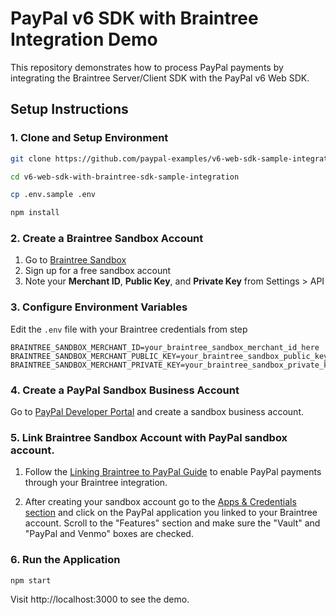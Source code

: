 # PayPal v6 SDK with Braintree Integration Demo

This repository demonstrates how to process PayPal payments by integrating the Braintree Server/Client SDK with the PayPal v6 Web SDK.

## Setup Instructions

### 1. Clone and Setup Environment

```bash
git clone https://github.com/paypal-examples/v6-web-sdk-sample-integration.git

cd v6-web-sdk-with-braintree-sdk-sample-integration

cp .env.sample .env

npm install
```

### 2. Create a Braintree Sandbox Account

1. Go to [Braintree Sandbox](https://www.braintreepayments.com/sandbox)
2. Sign up for a free sandbox account
3. Note your **Merchant ID**, **Public Key**, and **Private Key** from Settings > API

### 3. Configure Environment Variables

Edit the `.env` file with your Braintree credentials from step 
```
BRAINTREE_SANDBOX_MERCHANT_ID=your_braintree_sandbox_merchant_id_here
BRAINTREE_SANDBOX_MERCHANT_PUBLIC_KEY=your_braintree_sandbox_public_key_here
BRAINTREE_SANDBOX_MERCHANT_PRIVATE_KEY=your_braintree_sandbox_private_key_here
```

### 4. Create a PayPal Sandbox Business Account

Go to [PayPal Developer Portal](https://www.paypal.com/signin/client?flow=provisionUser) and create a sandbox business account.

### 5. Link Braintree Sandbox Account with PayPal sandbox account.

1. Follow the [Linking Braintree to PayPal Guide](https://developer.paypal.com/braintree/docs/guides/paypal/testing-go-live/javascript/v3/#linked-paypal-testing) to enable PayPal payments through your Braintree integration.

2. After creating your sandbox account go to the [Apps & Credentials section](https://developer.paypal.com/dashboard/applications/sandbox) and click on the PayPal application you linked to your Braintree account. Scroll to the "Features" section and make sure the "Vault" and "PayPal and Venmo" boxes are checked.

### 6. Run the Application

```bash
npm start
```

Visit http://localhost:3000 to see the demo.
